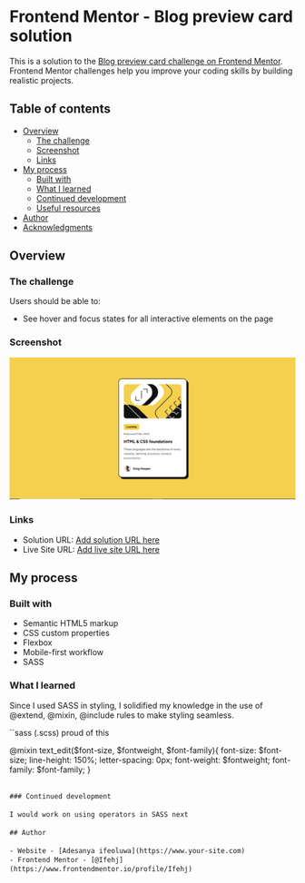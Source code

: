 # Frontend Mentor - Blog preview card solution

This is a solution to the [Blog preview card challenge on Frontend Mentor](https://www.frontendmentor.io/challenges/blog-preview-card-ckPaj01IcS). Frontend Mentor challenges help you improve your coding skills by building realistic projects. 

## Table of contents

- [Overview](#overview)
  - [The challenge](#the-challenge)
  - [Screenshot](#screenshot)
  - [Links](#links)
- [My process](#my-process)
  - [Built with](#built-with)
  - [What I learned](#what-i-learned)
  - [Continued development](#continued-development)
  - [Useful resources](#useful-resources)
- [Author](#author)
- [Acknowledgments](#acknowledgments)


## Overview

### The challenge

Users should be able to:

- See hover and focus states for all interactive elements on the page

### Screenshot

![](./blog-preview-screenshot.PNG)


### Links

- Solution URL: [Add solution URL here](https://your-solution-url.com)
- Live Site URL: [Add live site URL here](https://your-live-site-url.com)

## My process

### Built with

- Semantic HTML5 markup
- CSS custom properties
- Flexbox
- Mobile-first workflow
- SASS


### What I learned

Since I used SASS in styling, I solidified my knowledge in the use of @extend, @mixin, @include rules to make styling seamless.

``sass (.scss)
proud of this

@mixin text_edit($font-size, $fontweight, $font-family){
	font-size: $font-size;
	line-height: 150%;
	letter-spacing: 0px;
	font-weight: $fontweight;
	font-family: $font-family;
}

```

### Continued development

I would work on using operators in SASS next

## Author

- Website - [Adesanya ifeoluwa](https://www.your-site.com)
- Frontend Mentor - [@Ifehj](https://www.frontendmentor.io/profile/Ifehj)
